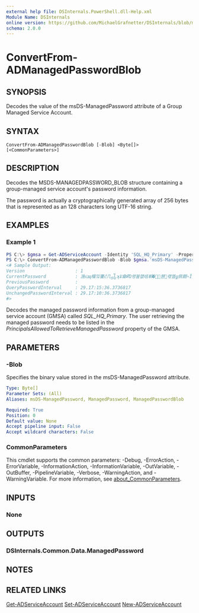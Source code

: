 ```yaml
---
external help file: DSInternals.PowerShell.dll-Help.xml
Module Name: DSInternals
online version: https://github.com/MichaelGrafnetter/DSInternals/blob/master/Documentation/PowerShell/ConvertFrom-ADManagedPasswordBlob.md
schema: 2.0.0
---
```


# ConvertFrom-ADManagedPasswordBlob

## SYNOPSIS
Decodes the value of the msDS-ManagedPassword attribute of a Group Managed Service Account.

## SYNTAX

```
ConvertFrom-ADManagedPasswordBlob [-Blob] <Byte[]> [<CommonParameters>]
```

## DESCRIPTION
Decodes the MSDS-MANAGEDPASSWORD_BLOB structure containing a group-managed service account's password information.

The password is actually a cryptographically generated array of 256 bytes that is represented as an 128 characters long UTF-16 string.

## EXAMPLES

### Example 1
```powershell
PS C:\> $gmsa = Get-ADServiceAccount -Identity 'SQL_HQ_Primary' -Properties 'msDS-ManagedPassword'
PS C:\> ConvertFrom-ADManagedPasswordBlob -Blob $gmsa.'msDS-ManagedPassword'
<# Sample Output:
Version                   : 1
CurrentPassword           : 湤ୟɰ橣낔饔ᦺ几᧾ʞꈠ⿕ՔὬ랭뷾햾咶郸�렇ͧ퀟᝘럓몚ꬶ佩䎖∘Ǐ㦗ן뱷鼹⽩Ⲃ⫝咽㠅Ｅ䠹鸞왶婰鞪
PreviousPassword          :
QueryPasswordInterval     : 29.17:15:36.3736817
UnchangedPasswordInterval : 29.17:10:36.3736817
#>
```

Decodes the managed password information from a group-managed service account (GMSA) called *SQL_HQ_Primary*. The user retrieving the managed password needs to be listed in the *PrincipalsAllowedToRetrieveManagedPassword* property of the GMSA.

## PARAMETERS

### -Blob
Specifies the binary value stored in the msDS-ManagedPassword attribute.

```yaml
Type: Byte[]
Parameter Sets: (All)
Aliases: msDS-ManagedPassword, ManagedPassword, ManagedPasswordBlob

Required: True
Position: 0
Default value: None
Accept pipeline input: False
Accept wildcard characters: False
```

### CommonParameters
This cmdlet supports the common parameters: -Debug, -ErrorAction, -ErrorVariable, -InformationAction, -InformationVariable, -OutVariable, -OutBuffer, -PipelineVariable, -Verbose, -WarningAction, and -WarningVariable. For more information, see [about_CommonParameters](http://go.microsoft.com/fwlink/?LinkID=113216).

## INPUTS

### None

## OUTPUTS

### DSInternals.Common.Data.ManagedPassword

## NOTES

## RELATED LINKS

[Get-ADServiceAccount](https://docs.microsoft.com/en-us/powershell/module/addsadministration/get-adserviceaccount)
[Set-ADServiceAccount](https://docs.microsoft.com/en-us/powershell/module/addsadministration/set-adserviceaccount)
[New-ADServiceAccount](https://docs.microsoft.com/en-us/powershell/module/addsadministration/new-adserviceaccount)
